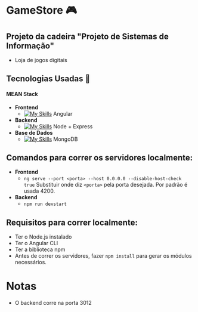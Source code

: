 # GameStore :video_game:

## Projeto da cadeira "Projeto de Sistemas de Informação"

* Loja de jogos digitais

## Tecnologias Usadas :rocket:
#### MEAN Stack
* **Frontend**
    * [![My Skills](https://skillicons.dev/icons?i=angular)](https://skillicons.dev) Angular
* **Backend**
    * [![My Skills](https://skillicons.dev/icons?i=nodejs,express)](https://skillicons.dev) Node + Express
* **Base de Dados**
    * [![My Skills](https://skillicons.dev/icons?i=mongodb)](https://skillicons.dev) MongoDB


 ## Comandos para correr os servidores localmente:
 * **Frontend**
    * `ng serve --port <porta> --host 0.0.0.0 --disable-host-check true`
    Substituir onde diz `<porta>` pela porta desejada. Por padrão é usada 4200.
* **Backend**
    * `npm run devstart`


## Requisitos para correr localmente:
* Ter o Node.js instalado
* Ter o Angular CLI
* Ter a biblioteca npm
* Antes de correr os servidores, fazer `npm install` para gerar os módulos necessários.

# Notas
* O backend corre na porta 3012
